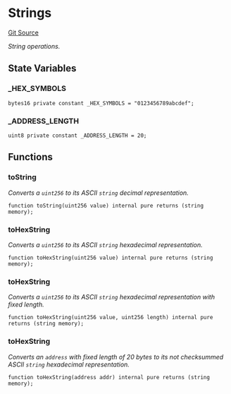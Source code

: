 # Strings
[Git Source](https://github.com/Sotatek-LoiNguyen2/ignition-sc/blob/6fd47416ac9b148d4f43e8bb90a990315ae49b42/contracts/libraries/Strings.sol)

*String operations.*


## State Variables
### _HEX_SYMBOLS

```solidity
bytes16 private constant _HEX_SYMBOLS = "0123456789abcdef";
```


### _ADDRESS_LENGTH

```solidity
uint8 private constant _ADDRESS_LENGTH = 20;
```


## Functions
### toString

*Converts a `uint256` to its ASCII `string` decimal representation.*


```solidity
function toString(uint256 value) internal pure returns (string memory);
```

### toHexString

*Converts a `uint256` to its ASCII `string` hexadecimal representation.*


```solidity
function toHexString(uint256 value) internal pure returns (string memory);
```

### toHexString

*Converts a `uint256` to its ASCII `string` hexadecimal representation with fixed length.*


```solidity
function toHexString(uint256 value, uint256 length) internal pure returns (string memory);
```

### toHexString

*Converts an `address` with fixed length of 20 bytes to its not checksummed ASCII `string` hexadecimal representation.*


```solidity
function toHexString(address addr) internal pure returns (string memory);
```

